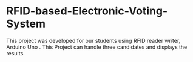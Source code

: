 # RFID-based-Electronic-Voting-System
This project was developed for our students using RFID reader writer, Arduino Uno . This Project can handle three candidates and displays the results.
